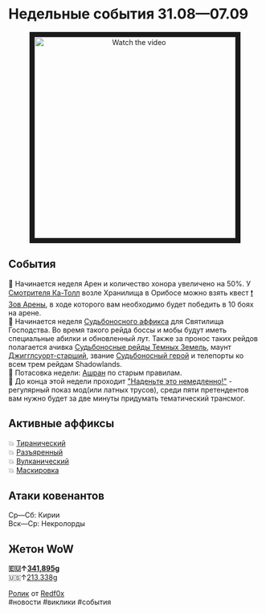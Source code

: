 # Недельные события 31.08—07.09

<center>
<a href="https://coub.com/view/322tzv" target="_blank">
 <img src="https://raw.githubusercontent.com/MagicalCow/TrinkIT-News/main/Sources/Assets/Weeklies/Weekly-35-01.jpg" alt="Watch the video" width="400" border="10" />
</a>
</center>

## События
📅 Начинается неделя Арен и количество хонора увеличено на 50%. У [Смотрителя Ка-Толл](https://ru.wowhead.com/npc=166307) возле Хранилища в Орибосе можно взять квест [❗ Зов Арены](https://ru.wowhead.com/quest=39041), в ходе которого вам необходимо будет победить в 10 боях на арене.  
📅 Начинается неделя [Судьбоносного аффикса](https://github.com/MagicalCow/TrinkIT-News/blob/main/Sources/News/WH328061.md#%D0%B1%D0%BE%D1%81%D1%81%D1%8B-%D1%81%D0%B2%D1%8F%D1%82%D0%B8%D0%BB%D0%B8%D1%89%D0%B0-%D0%B3%D0%BE%D1%81%D0%BF%D0%BE%D0%B4%D1%81%D1%82%D0%B2%D0%B0) для Святилища Господства. Во время такого рейда боссы и мобы будут иметь специальные абилки и обновленный лут. Также за пронос таких рейдов полагается ачивка [Судьбоносные рейды Темных Земель](https://ru.wowhead.com/achievement=15684/), маунт [Джигглсуорт-старший](https://ru.wowhead.com/item=190170/), звание [Судьбоносный герой](https://ru.wowhead.com/title=724/) и телепорты ко всем трем рейдам Shadowlands.  
📅 Потасовка недели: [Ашран](https://ru.wowhead.com/event=1120) по старым правилам.  
📅 До конца этой недели проходит ["Наденьте это немедленно!"](https://ru.wowhead.com/event=691/%D0%BD%D0%B0%D0%B4%D0%B5%D0%BD%D1%8C%D1%82%D0%B5-%D1%8D%D1%82%D0%BE-%D0%BD%D0%B5%D0%BC%D0%B5%D0%B4%D0%BB%D0%B5%D0%BD%D0%BD%D0%BE) - регулярный показ мод(или латных трусов), среди пяти претендентов вам нужно будет за две минуты придумать тематический трансмог.  

## Активные аффиксы  
💥 <a href="https://ru.wowhead.com/affix=9">Тиранический<a>  
💥 <a href="https://ru.wowhead.com/affix=6">Разъяренный<a>  
💥 <a href="https://ru.wowhead.com/affix=3">Вулканический<a>  
💥 <a href="https://ru.wowhead.com/affix=131">Маскировка<a>  

## Атаки ковенантов
Ср—Сб: Кирии  
Вск—Ср: Некролорды  

## Жетон WoW
**🇪🇺↑[341,895g](https://wowtokenprices.com/EU)**  
🇺🇸↑[213,338g](https://wowtokenprices.com/US)

[Ролик](https://coub.com/view/322tzv) от [Redf0x](https://coub.com/redf0x00)  
#новости #виклики #события